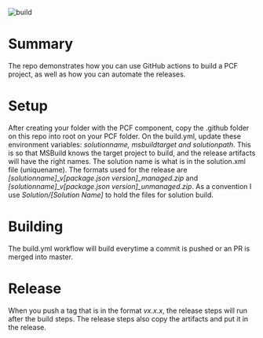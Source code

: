 ![build](https://github.com/rajyraman/pcf-actions-starter/workflows/build/badge.svg)
# Summary

The repo demonstrates how you can use GitHub actions to build a PCF project, as well as how you can automate the releases.

# Setup

After creating your folder with the PCF component, copy the .github folder on this repo into root on your PCF folder. On the build.yml, update these environment variables: _solutionname, msbuildtarget and solutionpath_. This is so that MSBuild knows the target project to build, and the release artifacts will have the right names. The solution name is what is in the solution.xml file (uniquename). The formats used for the release are _[solutionname]\_v[package.json version]\_managed.zip_ and _[solutionname]\_v[package.json version]\_unmanaged.zip_. As a convention I use _Solution/[Solution Name]_ to hold the files for solution build.

# Building

The build.yml workflow will build everytime a commit is pushed or an PR is merged into master.

# Release

When you push a tag that is in the format _vx.x.x_, the release steps will run after the build steps. The release steps also copy the artifacts and put it in the release.
